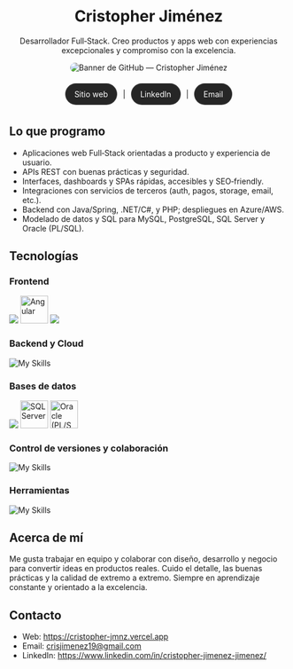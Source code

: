 <div align="center">

# Cristopher Jiménez

Desarrollador Full‑Stack. Creo productos y apps web con experiencias excepcionales y compromiso con la excelencia.

<img src="./public/img/banner-github-cristopher-jmnz.png" alt="Banner de GitHub — Cristopher Jiménez" style="max-width: 100%; border-radius: 12px;" />

<p>
	<a href="https://cristopher-jmnz.vercel.app"
		 style="display:inline-block; margin:6px; padding:10px 16px; border-radius:999px; background:rgba(0,0,0,0.85); color:#fff; text-decoration:none; border:1px solid rgba(255,255,255,0.12);">
		Sitio web
	</a> |
	<a href="https://www.linkedin.com/in/cristopher-jimenez-jimenez/"
		 style="display:inline-block; margin:6px; padding:10px 16px; border-radius:999px; background:rgba(0,0,0,0.85); color:#fff; text-decoration:none; border:1px solid rgba(255,255,255,0.12);">
		LinkedIn
	</a>
	|
	<a href="mailto:crisjimenez19@gmail.com"
		 style="display:inline-block; margin:6px; padding:10px 16px; border-radius:999px; background:rgba(0,0,0,0.85); color:#fff; text-decoration:none; border:1px solid rgba(255,255,255,0.12);">
		Email
	</a>
</p>

</div>

## Lo que programo

- Aplicaciones web Full‑Stack orientadas a producto y experiencia de usuario.
- APIs REST con buenas prácticas y seguridad.
- Interfaces, dashboards y SPAs rápidas, accesibles y SEO‑friendly.
- Integraciones con servicios de terceros (auth, pagos, storage, email, etc.).
- Backend con Java/Spring, .NET/C#, y PHP; despliegues en Azure/AWS.
- Modelado de datos y SQL para MySQL, PostgreSQL, SQL Server y Oracle (PL/SQL).

## Tecnologías

### Frontend

<p align="left">
	<img src="https://skillicons.dev/icons?i=html,css,js,react,nextjs">
	<img src="https://cdn.jsdelivr.net/gh/devicons/devicon/icons/angular/angular-original.svg" alt="Angular" title="Angular" width="50" />
	<img src="https://skillicons.dev/icons?i=vue,tailwind,jquery">
</p>

### Backend y Cloud

![My Skills](https://skillicons.dev/icons?i=java,spring,cs,dotnet,php,aws,azure)

### Bases de datos

<p align="left">
<img src="https://skillicons.dev/icons?i=mysql,postgresql,dotnet,php,aws,azure"/>
<img src="https://cdn.jsdelivr.net/gh/devicons/devicon/icons/microsoftsqlserver/microsoftsqlserver-plain.svg" alt="SQL Server" title="SQL Server" width="50" />
	<img src="https://cdn.jsdelivr.net/gh/devicons/devicon/icons/oracle/oracle-original.svg" alt="Oracle (PL/SQL)" title="Oracle (PL/SQL)" width="50" />
	</p>

### Control de versiones y colaboración

![My Skills](https://skillicons.dev/icons?i=git,github,bitbucket,gitlab)

### Herramientas

![My Skills](https://skillicons.dev/icons?i=vscode,idea,figma,postman,vercel,vite,notion)

## Acerca de mí

Me gusta trabajar en equipo y colaborar con diseño, desarrollo y negocio para convertir ideas en productos reales. Cuido el detalle, las buenas prácticas y la calidad de extremo a extremo. Siempre en aprendizaje constante y orientado a la excelencia.

## Contacto

- Web: https://cristopher-jmnz.vercel.app
- Email: crisjimenez19@gmail.com
- LinkedIn: https://www.linkedin.com/in/cristopher-jimenez-jimenez/
